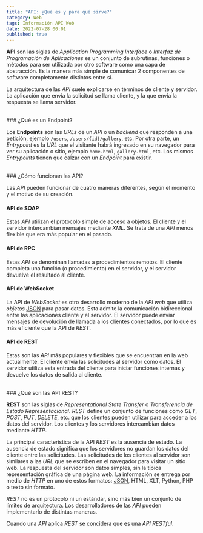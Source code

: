 ```yaml
---
title: "API: ¿Qué es y para qué sirve?"
category: Web
tags: Información API Web
date: 2022-07-28 00:01
published: true
---
```


**API** son las siglas de *Application Programming Interface* o *Interfaz de Programación de Aplicaciones* es un conjunto de subrutinas, funciones o métodos para ser utilizada por otro software como una capa de abstracción. Es la manera más simple de comunicar 2 componentes de software completamente distintos entre sí.

La arquitectura de las *API* suele explicarse en términos de cliente y servidor. La aplicación que envía la solicitud se llama cliente, y la que envía la respuesta se llama servidor.

<div id="Endpoint"><br></div>
### ¿Qué es un Endpoint?

Los **Endpoints** son las *URLs* de un *API* o un *backend* que responden a una petición, ejemplo `/users`, `/users/{id}/gallery`, etc. Por otra parte, un *Entrypoint* es la *URL* que el visitante habrá ingresado en su navegador para ver su aplicación o sitio, ejemplo `home.html`, `gallery.html`, etc. Los mismos *Entrypoints* tienen que calzar con un *Endpoint* para existir.

<div id="Tipos de API"><br></div>
### ¿Cómo funcionan las API?

Las *API* pueden funcionar de cuatro maneras diferentes, según el momento y el motivo de su creación.

#### API de SOAP

Estas *API* utilizan el protocolo simple de acceso a objetos. El cliente y el servidor intercambian mensajes mediante *XML*. Se trata de una *API* menos flexible que era más popular en el pasado.

#### API de RPC

Estas *API* se denominan llamadas a procedimientos remotos. El cliente completa una función (o procedimiento) en el servidor, y el servidor devuelve el resultado al cliente.

#### API de WebSocket

La API de *WebSocket* es otro desarrollo moderno de la *API web* que utiliza *objetos* <a href="/programación/JSON-Que-es-y-para-que-sirve">JSON</a> para pasar datos. Esta admite la comunicación bidireccional entre las aplicaciones cliente y el servidor. El servidor puede enviar mensajes de devolución de llamada a los clientes conectados, por lo que es más eficiente que la API de *REST*.

#### API de REST

Estas son las *API* más populares y flexibles que se encuentran en la web actualmente. El cliente envía las solicitudes al servidor como datos. El servidor utiliza esta entrada del cliente para iniciar funciones internas y devuelve los datos de salida al cliente.

<div id="API REST"><br></div>
### ¿Qué son las API REST?

**REST** son las siglas de *Representational State Transfer* o *Transferencia de Estado Representacional*. *REST* define un conjunto de funciones como *GET*, *POST*, *PUT*, *DELETE*, etc. que los clientes pueden utilizar para acceder a los datos del servidor. Los clientes y los servidores intercambian datos mediante *HTTP*.

La principal característica de la API *REST* es la ausencia de estado. La ausencia de estado significa que los servidores no guardan los datos del cliente entre las solicitudes. Las solicitudes de los clientes al servidor son similares a las *URL* que se escriben en el navegador para visitar un sitio web. La respuesta del servidor son datos simples, sin la típica representación gráfica de una página web. La información se entrega por medio de *HTTP* en uno de estos formatos: <a href="/programación/JSON-Que-es-y-para-que-sirve">JSON</a>, HTML, XLT, Python, PHP o texto sin formato.

*REST* no es un protocolo ni un estándar, sino más bien un conjunto de límites de arquitectura. Los desarrolladores de las *API* pueden implementarlo de distintas maneras.

Cuando una *API* aplica *REST* se concidera que es una *API RESTful*.
